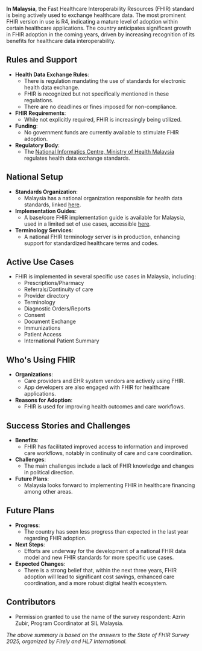 **In Malaysia**, the Fast Healthcare Interoperability Resources (FHIR) standard is being actively used to exchange healthcare data. The most prominent FHIR version in use is R4, indicating a mature level of adoption within certain healthcare applications. The country anticipates significant growth in FHIR adoption in the coming years, driven by increasing recognition of its benefits for healthcare data interoperability.

## Rules and Support

- **Health Data Exchange Rules**:
  - There is regulation mandating the use of standards for electronic health data exchange.
  - FHIR is recognized but not specifically mentioned in these regulations.
  - There are no deadlines or fines imposed for non-compliance.
- **FHIR Requirements**:
  - While not explicitly required, FHIR is increasingly being utilized.
- **Funding**:
  - No government funds are currently available to stimulate FHIR adoption.
- **Regulatory Body**:
  - The [National Informatics Centre, Ministry of Health Malaysia](https://hq.moh.gov.my/perancangan/blog/utama/visi-misi-objektif/site-map-my/perutusan-pengarah/pusat-informatik-kesihatan/) regulates health data exchange standards.

## National Setup

- **Standards Organization**:
  - Malaysia has a national organization responsible for health data standards, linked [here](https://hq.moh.gov.my/perancangan/blog/utama/visi-misi-objektif/site-map-my/perutusan-pengarah/pusat-informatik-kesihatan/).
- **Implementation Guides**:
  - A base/core FHIR implementation guide is available for Malaysia, used in a limited set of use cases, accessible [here](https://simplifier.net/guide/mycore?version=current).
- **Terminology Services**:
  - A national FHIR terminology server is in production, enhancing support for standardized healthcare terms and codes.

## Active Use Cases

- FHIR is implemented in several specific use cases in Malaysia, including:
  - Prescriptions/Pharmacy
  - Referrals/Continuity of care
  - Provider directory
  - Terminology
  - Diagnostic Orders/Reports
  - Consent
  - Document Exchange
  - Immunizations
  - Patient Access
  - International Patient Summary

## Who's Using FHIR

- **Organizations**:
  - Care providers and EHR system vendors are actively using FHIR.
  - App developers are also engaged with FHIR for healthcare applications.
- **Reasons for Adoption**:
  - FHIR is used for improving health outcomes and care workflows.

## Success Stories and Challenges

- **Benefits**:
  - FHIR has facilitated improved access to information and improved care workflows, notably in continuity of care and care coordination.
- **Challenges**:
  - The main challenges include a lack of FHIR knowledge and changes in political direction.
- **Future Plans**:
  - Malaysia looks forward to implementing FHIR in healthcare financing among other areas.

## Future Plans

- **Progress**:
  - The country has seen less progress than expected in the last year regarding FHIR adoption.
- **Next Steps**:
  - Efforts are underway for the development of a national FHIR data model and new FHIR standards for more specific use cases.
- **Expected Changes**:
  - There is a strong belief that, within the next three years, FHIR adoption will lead to significant cost savings, enhanced care coordination, and a more robust digital health ecosystem.

## Contributors

- Permission granted to use the name of the survey respondent: Azrin Zubir, Program Coordinator at SIL Malaysia.

*The above summary is based on the answers to the State of FHIR Survey 2025, organized by Firely and HL7 International.*